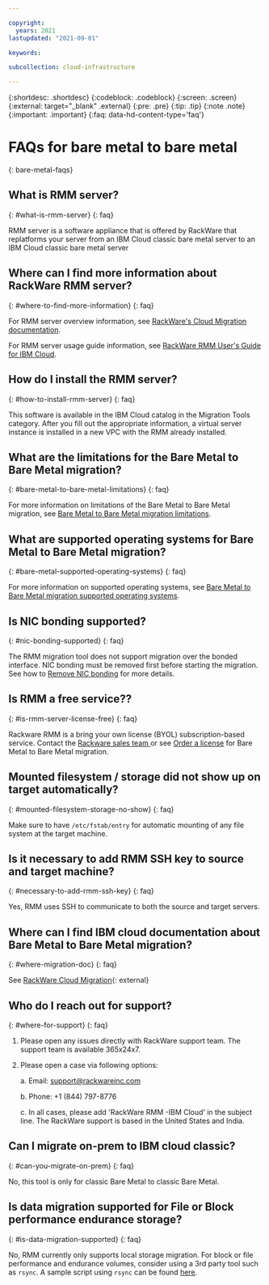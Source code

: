 ```yaml
---

copyright:
  years: 2021
lastupdated: "2021-09-01"

keywords: 

subcollection: cloud-infrastructure

---
```


{:shortdesc: .shortdesc}
{:codeblock: .codeblock}
{:screen: .screen}
{:external: target="_blank" .external}
{:pre: .pre}
{:tip: .tip}
{:note .note}
{:important: .important}
{:faq: data-hd-content-type='faq'}

# FAQs for bare metal to bare metal 
{: bare-metal-faqs}


## What is RMM server?
{: #what-is-rmm-server}
{: faq}

RMM server is a software appliance that is offered by RackWare that replatforms your server from an IBM Cloud classic bare metal server to an IBM Cloud classic bare metal server

## Where can I find more information about RackWare RMM server?
{: #where-to-find-more-information}
{: faq}

For RMM server overview information, see [RackWare's Cloud Migration documentation](https://www.rackwareinc.com/cloud-migration).

For RMM server usage guide information, see [RackWare RMM User's Guide for IBM Cloud](https://www.rackwareinc.com/rackware-rmm-users-guide-for-ibm-cloud).

## How do I install the RMM server?
{: #how-to-install-rmm-server}
{: faq}

This software is available in the IBM Cloud catalog in the Migration Tools category. After you fill out the appropriate information, a virtual server instance is installed in a new VPC with the RMM already installed.

## What are the limitations for the Bare Metal to Bare Metal migration?
{: #bare-metal-to-bare-metal-limitations}
{: faq}

For more information on limitations of the Bare Metal to Bare Metal migration, see [Bare Metal to Bare Metal migration limitations](https://test.cloud.ibm.com/docs/cloud-infrastructure?topic=cloud-infrastructure-p-p-migration-bare-metal-overview#p-p-migration-bare-metal-limitations).

## What are supported operating systems for Bare Metal to Bare Metal migration?
{: #bare-metal-supported-operating-systems}
{: faq}

For more information on supported operating systems, see [Bare Metal to Bare Metal migration supported operating systems](https://test.cloud.ibm.com/docs/cloud-infrastructure?topic=cloud-infrastructure-p-p-migration-bare-metal-overview#p-p-migration-bare-metal-supported-os).

## Is NIC bonding supported?
{: #nic-bonding-supported}
{: faq}

The RMM migration tool does not support migration over the bonded interface. NIC bonding must be removed first before starting the migration. See how to [Remove NIC bonding](https://test.cloud.ibm.com/docs/cloud-infrastructure?topic=cloud-infrastructure-p-p-migration-bare-metal-overview#p-p-migration-bare-metal-removing-nic-bond) for more details.


## Is RMM a free service?? 
{: #is-rmm-server-license-free}
{: faq}

Rackware RMM is a bring your own license (BYOL) subscription-based service. Contact the [Rackware sales team ](sales@rackwareinc.com)or see [Order a license](https://test.cloud.ibm.com/docs/cloud-infrastructure?topic=cloud-infrastructure-p-p-migration-bare-metal-overview#p-p-migration-bare-metal-ordering-license) for Bare Metal to Bare Metal migration.

## Mounted filesystem / storage did not show up on target automatically?
{: #mounted-filesystem-storage-no-show}
{: faq}

Make sure to have ``/etc/fstab/entry`` for automatic mounting of any file system at the target machine.

## Is it necessary to add RMM SSH key to source and target machine?
{: #necessary-to-add-rmm-ssh-key}
{: faq}

Yes, RMM uses SSH to communicate to both the source and target servers. 

## Where can I find IBM cloud documentation about Bare Metal to Bare Metal migration?
{: #where-migration-doc}
{: faq}

See [RackWare Cloud Migration](https://www.rackwareinc.com/rackware-rmm-users-guide-for-ibm-cloud){: external}


## Who do I reach out for support?
{: #where-for-support}
{: faq}

1. Please open any issues directly with RackWare support team. The support team is available 365x24x7.

2. Please open a case via following options:

    a. Email: support@rackwareinc.com
  
    b. Phone: +1 (844) 797-8776
  
    c. In all cases, please add 'RackWare RMM -IBM Cloud’ in the subject line. The RackWare support is based in the United States and India.
  
## Can I migrate on-prem to IBM cloud classic?
{: #can-you-migrate-on-prem}
{: faq}

No, this tool is only for classic Bare Metal to classic Bare Metal.

## Is data migration supported for File or Block performance endurance storage?
{: #is-data-migration-supported}
{: faq}

No, RMM currently only supports local storage migration. For block or file performance and endurance volumes, consider using a 3rd party tool such as ``rsync``. A sample script using ``rsync`` can be found [here](https://github.com/IBM-Cloud/vpc-migration-tools).









